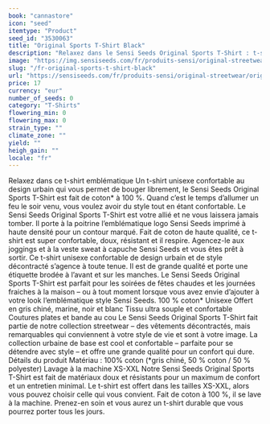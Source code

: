 ```yaml
---
book: "cannastore"
icon: "seed"
itemtype: "Product"
seed_id: "3530063"
title: "Original Sports T-Shirt Black"
description: "Relaxez dans le Sensi Seeds Original Sports T-Shirt : t-shirt unisexe qui marie confort et design urbain pour bouger librement. Achetez-le en ligne !"
image: "https://img.sensiseeds.com/fr/produits-sensi/original-streetwear/original-sports-t-shirt-black-image.png"
slug: "/fr-original-sports-t-shirt-black"
url: "https://sensiseeds.com/fr/produits-sensi/original-streetwear/original-sports-t-shirt-black?a_aid=cannastore"
price: 17
currency: "eur"
number_of_seeds: 0
category: "T-Shirts"
flowering_min: 0
flowering_max: 0
strain_type: ""
climate_zone: ""
yield: ""
heigh_gain: ""
locale: "fr"
---
```

Relaxez dans ce t-shirt emblématique Un t-shirt unisexe confortable au design urbain qui vous permet de bouger librement, le Sensi Seeds Original Sports T-Shirt est fait de coton* à 100 %. Quand c’est le temps d’allumer un feu le soir venu, vous voulez avoir du style tout en étant confortable. Le Sensi Seeds Original Sports T-Shirt est votre allié et ne vous laissera jamais tomber. Il porte à la poitrine l’emblématique logo Sensi Seeds imprimé à haute densité pour un contour marqué. Fait de coton de haute qualité, ce t-shirt est super confortable, doux, résistant et il respire. Agencez-le aux joggings et à la veste sweat à capuche Sensi Seeds et vous êtes prêt à sortir. Ce t-shirt unisexe confortable de design urbain et de style décontracté s’agence à toute tenue. Il est de grande qualité et porte une étiquette brodée à l’avant et sur les manches. Le Sensi Seeds Original Sports T-Shirt est parfait pour les soirées de fêtes chaudes et les journées fraiches à la maison – ou à tout moment lorsque vous avez envie d’ajouter à votre look l’emblématique style Sensi Seeds. 100 % coton* Unisexe Offert en gris chiné, marine, noir et blanc Tissu ultra souple et confortable Coutures plates et bande au cou Le Sensi Seeds Original Sports T-Shirt fait partie de notre collection streetwear – des vêtements décontractés, mais remarquables qui conviennent à votre style de vie et sont à votre image. La collection urbaine de base est cool et confortable – parfaite pour se détendre avec style – et offre une grande qualité pour un confort qui dure. Détails du produit Matériau : 100% coton (*gris chiné, 50 % coton / 50 % polyester) Lavage à la machine XS-XXL Notre Sensi Seeds Original Sports T-Shirt est fait de matériaux doux et résistants pour un maximum de confort et un entretien minimal. Le t-shirt est offert dans les tailles XS-XXL, alors vous pouvez choisir celle qui vous convient. Fait de coton à 100 %, il se lave à la machine. Prenez-en soin et vous aurez un t-shirt durable que vous pourrez porter tous les jours.
